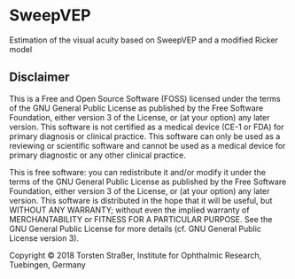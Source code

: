 # SweepVEP
Estimation of the visual acuity based on SweepVEP and a modified Ricker model


## Disclaimer

This is a Free and Open Source Software (FOSS) licensed under the terms of the GNU General Public License as published by the Free Software Foundation, either version 3 of the License, or (at your option) any later version. This software is not certified as a medical device (CE-1 or FDA) for primary diagnosis or clinical practice. This software can only be used as a reviewing or scientific software and cannot be used as a medical device for primary diagnostic or any other clinical practice.

This is free software: you can redistribute it and/or modify it under the terms of the GNU General Public License as published by the Free Software Foundation, either version 3 of the License, or (at your option) any later version. This software is distributed in the hope that it will be useful, but WITHOUT ANY WARRANTY; without even the implied warranty of MERCHANTABILITY or FITNESS FOR A PARTICULAR PURPOSE. See the GNU General Public License for more details (cf. GNU General Public License version 3).

Copyright © 2018 Torsten Straßer, Institute for Ophthalmic Research, Tuebingen, Germany

